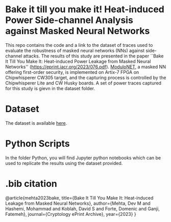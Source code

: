 # Bake it till you make it! Heat-induced Power Side-channel Analysis against Masked Neural Networks
This repo contains the code and a link to the dataset of traces used to evaluate the robustness of masked neural networks (NNs) against side-channel attacks. The results of this study are presented in the paper ``Bake It Till You Make It: Heat-induced Power Leakage from Masked Neural Networks'' (https://eprint.iacr.org/2023/076.pdf). [ModuloNET](https://tches.iacr.org/index.php/TCHES/article/view/9306/8872), a masked NN offering first-order security, is implemented on Artix-7 FPGA on Chipwhisperer CW305 target, and the capturing process is controlled by the Chipwhisperer Lite and CW Husky boards. A set of power traces captured for this study is gievn in the dataset folder. 

# Dataset
The dataset is available [here](https://app.box.com/v/BITUMI-traces).

# Python Scripts

In the folder Python, you will find Jupyter python notebooks which can be used to replicate the results using the dataset provided.


# .bib citation
@article{mehta2023bake,
  title={Bake It Till You Make It: Heat-induced Leakage from Masked Neural Networks},
  author={Mehta, Dev M and Hashemi, Mohammad and Koblah, David S and Forte, Domenic and Ganji, Fatemeh},
  journal={Cryptology ePrint Archive},
  year={2023}
}
